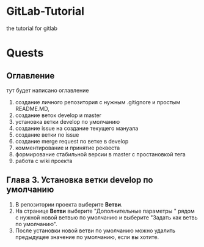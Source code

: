 # GitLab-Tutorial
the tutorial for gitlab
# Quests 
## Оглавление
 тут будет написано оглавление
 
 1) создание личного репозитория с нужным .gitignore и простым README.MD,
 2) создание веток develop и master
 3) установка ветки develop по умолчанию
 4) создание issue на создание текущего мануала
 5) создание ветки по issue
 6) создание merge request по ветке в develop
 7) комментирование и принятие реквеста
 8) формирование стабильной версии в master с простановкой тега
 9) работа с wiki проекта

 
 
 
 
 
 


## Глава 3. Установка ветки develop по умолчанию
1) В репозитории проекта выберите **Ветви**.
2) На странице **Ветви** выберите "Дополнительные параметры " рядом с нужной новой ветвью по умолчанию и выберите "Задать как ветвь по умолчанию".
3) После установки новой ветви по умолчанию можно удалить предыдущее значение по умолчанию, если вы хотите.
